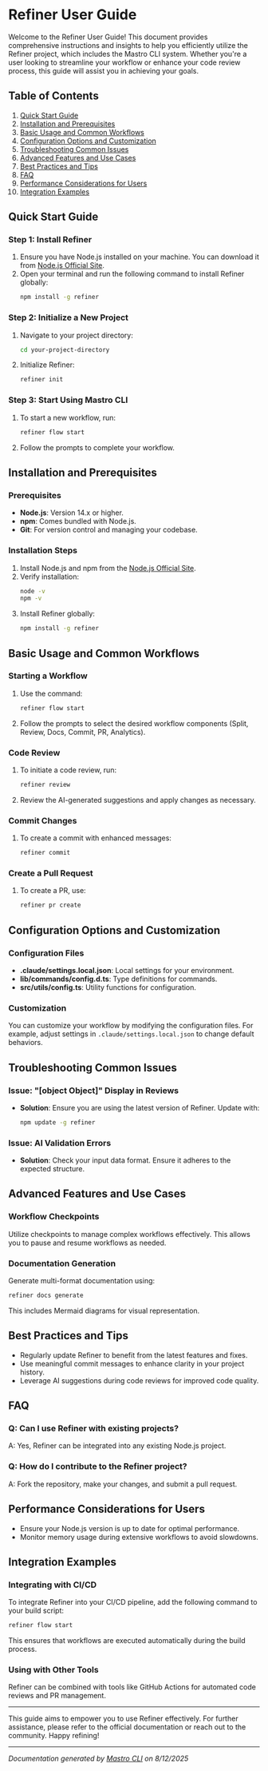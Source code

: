 <!---
This file was automatically generated by Mastro CLI
Generated on: 2025-08-12T04:01:37.427Z
Document type: user-guide
Title: User Guide
References: lib/index.js, src/index.ts, .claude/settings.local.json, lib/commands/config.d.ts, lib/commands/config.js, lib/utils/config.d.ts, lib/utils/config.js, refined-prompts/generative-prompt-2025-08-09T21-33-56-948Z.json, refined-prompts/generative-prompt-2025-08-09T21-38-47-439Z.json, src/commands/config.ts, src/utils/config.ts

To prevent this file from being overwritten, add custom content
between the CUSTOM_START and CUSTOM_END markers below.
--->

# Refiner User Guide

Welcome to the Refiner User Guide! This document provides comprehensive instructions and insights to help you efficiently utilize the Refiner project, which includes the Mastro CLI system. Whether you're a user looking to streamline your workflow or enhance your code review process, this guide will assist you in achieving your goals.

## Table of Contents
1. [Quick Start Guide](#quick-start-guide)
2. [Installation and Prerequisites](#installation-and-prerequisites)
3. [Basic Usage and Common Workflows](#basic-usage-and-common-workflows)
4. [Configuration Options and Customization](#configuration-options-and-customization)
5. [Troubleshooting Common Issues](#troubleshooting-common-issues)
6. [Advanced Features and Use Cases](#advanced-features-and-use-cases)
7. [Best Practices and Tips](#best-practices-and-tips)
8. [FAQ](#faq)
9. [Performance Considerations for Users](#performance-considerations-for-users)
10. [Integration Examples](#integration-examples)

## Quick Start Guide

### Step 1: Install Refiner
1. Ensure you have Node.js installed on your machine. You can download it from [Node.js Official Site](https://nodejs.org/).
2. Open your terminal and run the following command to install Refiner globally:
   ```bash
   npm install -g refiner
   ```

### Step 2: Initialize a New Project
1. Navigate to your project directory:
   ```bash
   cd your-project-directory
   ```
2. Initialize Refiner:
   ```bash
   refiner init
   ```

### Step 3: Start Using Mastro CLI
1. To start a new workflow, run:
   ```bash
   refiner flow start
   ```
2. Follow the prompts to complete your workflow.

## Installation and Prerequisites

### Prerequisites
- **Node.js**: Version 14.x or higher.
- **npm**: Comes bundled with Node.js.
- **Git**: For version control and managing your codebase.

### Installation Steps
1. Install Node.js and npm from the [Node.js Official Site](https://nodejs.org/).
2. Verify installation:
   ```bash
   node -v
   npm -v
   ```
3. Install Refiner globally:
   ```bash
   npm install -g refiner
   ```

## Basic Usage and Common Workflows

### Starting a Workflow
1. Use the command:
   ```bash
   refiner flow start
   ```
2. Follow the prompts to select the desired workflow components (Split, Review, Docs, Commit, PR, Analytics).

### Code Review
1. To initiate a code review, run:
   ```bash
   refiner review
   ```
2. Review the AI-generated suggestions and apply changes as necessary.

### Commit Changes
1. To create a commit with enhanced messages:
   ```bash
   refiner commit
   ```

### Create a Pull Request
1. To create a PR, use:
   ```bash
   refiner pr create
   ```

## Configuration Options and Customization

### Configuration Files
- **.claude/settings.local.json**: Local settings for your environment.
- **lib/commands/config.d.ts**: Type definitions for commands.
- **src/utils/config.ts**: Utility functions for configuration.

### Customization
You can customize your workflow by modifying the configuration files. For example, adjust settings in `.claude/settings.local.json` to change default behaviors.

## Troubleshooting Common Issues

### Issue: "[object Object]" Display in Reviews
- **Solution**: Ensure you are using the latest version of Refiner. Update with:
  ```bash
  npm update -g refiner
  ```

### Issue: AI Validation Errors
- **Solution**: Check your input data format. Ensure it adheres to the expected structure.

## Advanced Features and Use Cases

### Workflow Checkpoints
Utilize checkpoints to manage complex workflows effectively. This allows you to pause and resume workflows as needed.

### Documentation Generation
Generate multi-format documentation using:
```bash
refiner docs generate
```
This includes Mermaid diagrams for visual representation.

## Best Practices and Tips

- Regularly update Refiner to benefit from the latest features and fixes.
- Use meaningful commit messages to enhance clarity in your project history.
- Leverage AI suggestions during code reviews for improved code quality.

## FAQ

### Q: Can I use Refiner with existing projects?
A: Yes, Refiner can be integrated into any existing Node.js project.

### Q: How do I contribute to the Refiner project?
A: Fork the repository, make your changes, and submit a pull request.

## Performance Considerations for Users

- Ensure your Node.js version is up to date for optimal performance.
- Monitor memory usage during extensive workflows to avoid slowdowns.

## Integration Examples

### Integrating with CI/CD
To integrate Refiner into your CI/CD pipeline, add the following command to your build script:
```bash
refiner flow start
```
This ensures that workflows are executed automatically during the build process.

### Using with Other Tools
Refiner can be combined with tools like GitHub Actions for automated code reviews and PR management.

---

This guide aims to empower you to use Refiner effectively. For further assistance, please refer to the official documentation or reach out to the community. Happy refining!

---

<!-- CUSTOM_START -->
<!-- Add your custom content here - it will be preserved during regeneration -->
<!-- CUSTOM_END -->

*Documentation generated by [Mastro CLI](https://github.com/your-org/mastro) on 8/12/2025*